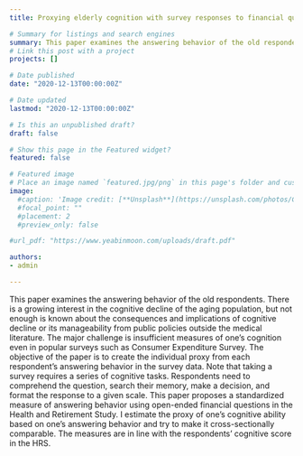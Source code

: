 ```yaml
---
title: Proxying elderly cognition with survey responses to financial questions

# Summary for listings and search engines
summary: This paper examines the answering behavior of the old respondents. There is a growing interest in the cognitive decline of the aging population, but not enough is known about the consequences and implications of cognitive decline or its manageability from public policies outside the medical literature. The major challenge is insufficient measures of one’s cognition even in popular surveys such as Consumer Expenditure Survey. The objective of the paper is to create the individual proxy from each respondent’s answering behavior in the survey data. Note that taking a survey requires a series of cognitive tasks. Respondents need to comprehend the question, search their memory, make a decision, and format the response to a given scale. This paper proposes a standardized measure of answering behavior using open-ended financial questions in the Health and Retirement Study. I estimate the proxy of one’s cognitive ability based on one’s answering behavior and try to make it cross-sectionally comparable. The measures are in line with the respondents’ cognitive score in the HRS.  
# Link this post with a project
projects: []

# Date published
date: "2020-12-13T00:00:00Z"

# Date updated
lastmod: "2020-12-13T00:00:00Z"

# Is this an unpublished draft?
draft: false

# Show this page in the Featured widget?
featured: false

# Featured image
# Place an image named `featured.jpg/png` in this page's folder and customize its options here.
image:
  #caption: 'Image credit: [**Unsplash**](https://unsplash.com/photos/CpkOjOcXdUY)'
  #focal_point: ""
  #placement: 2
  #preview_only: false

#url_pdf: "https://www.yeabinmoon.com/uploads/draft.pdf"

authors:
- admin

---
```

This paper examines the answering behavior of the old respondents. There is a growing interest in the cognitive decline of the aging population, but not enough is known about the consequences and implications of cognitive decline or its manageability from public policies outside the medical literature. The major challenge is insufficient measures of one’s cognition even in popular surveys such as Consumer Expenditure Survey. The objective of the paper is to create the individual proxy from each respondent’s answering behavior in the survey data. Note that taking a survey requires a series of cognitive tasks. Respondents need to comprehend the question, search their memory, make a decision, and format the response to a given scale. This paper proposes a standardized measure of answering behavior using open-ended financial questions in the Health and Retirement Study. I estimate the proxy of one’s cognitive ability based on one’s answering behavior and try to make it cross-sectionally comparable. The measures are in line with the respondents’ cognitive score in the HRS.  
